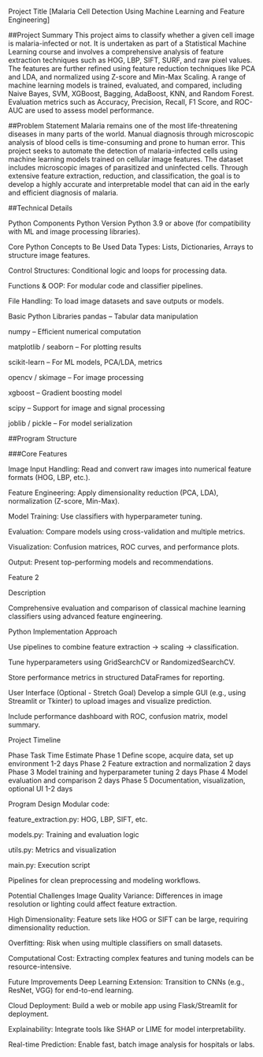 
Project Title
[Malaria Cell Detection Using Machine Learning and Feature Engineering]

##Project Summary
This project aims to classify whether a given cell image is malaria-infected or not. It is undertaken as part of a Statistical Machine Learning course and involves a comprehensive analysis of feature extraction techniques such as HOG, LBP, SIFT, SURF, and raw pixel values. The features are further refined using feature reduction techniques like PCA and LDA, and normalized using Z-score and Min-Max Scaling. A range of machine learning models is trained, evaluated, and compared, including Naive Bayes, SVM, XGBoost, Bagging, AdaBoost, KNN, and Random Forest. Evaluation metrics such as Accuracy, Precision, Recall, F1 Score, and ROC-AUC are used to assess model performance.

##Problem Statement
Malaria remains one of the most life-threatening diseases in many parts of the world. Manual diagnosis through microscopic analysis of blood cells is time-consuming and prone to human error. This project seeks to automate the detection of malaria-infected cells using machine learning models trained on cellular image features. The dataset includes microscopic images of parasitized and uninfected cells. Through extensive feature extraction, reduction, and classification, the goal is to develop a highly accurate and interpretable model that can aid in the early and efficient diagnosis of malaria.

##Technical Details

Python Components
Python Version
Python 3.9 or above (for compatibility with ML and image processing libraries).

Core Python Concepts to Be Used
Data Types: Lists, Dictionaries, Arrays to structure image features.

Control Structures: Conditional logic and loops for processing data.

Functions & OOP: For modular code and classifier pipelines.

File Handling: To load image datasets and save outputs or models.

Basic Python Libraries
pandas – Tabular data manipulation

numpy – Efficient numerical computation

matplotlib / seaborn – For plotting results

scikit-learn – For ML models, PCA/LDA, metrics

opencv / skimage – For image processing

xgboost – Gradient boosting model

scipy – Support for image and signal processing

joblib / pickle – For model serialization

##Program Structure

###Core Features

Image Input Handling: Read and convert raw images into numerical feature formats (HOG, LBP, etc.).

Feature Engineering: Apply dimensionality reduction (PCA, LDA), normalization (Z-score, Min-Max).

Model Training: Use classifiers with hyperparameter tuning.

Evaluation: Compare models using cross-validation and multiple metrics.

Visualization: Confusion matrices, ROC curves, and performance plots.

Output: Present top-performing models and recommendations.

Feature 2

Description

Comprehensive evaluation and comparison of classical machine learning classifiers using advanced feature engineering.

Python Implementation Approach

Use pipelines to combine feature extraction → scaling → classification.

Tune hyperparameters using GridSearchCV or RandomizedSearchCV.

Store performance metrics in structured DataFrames for reporting.

User Interface (Optional - Stretch Goal)
Develop a simple GUI (e.g., using Streamlit or Tkinter) to upload images and visualize prediction.

Include performance dashboard with ROC, confusion matrix, model summary.

Project Timeline

Phase	Task	Time Estimate
Phase 1	Define scope, acquire data, set up environment	1-2 days
Phase 2	Feature extraction and normalization	2 days
Phase 3	Model training and hyperparameter tuning	2 days
Phase 4	Model evaluation and comparison	2 days
Phase 5	Documentation, visualization, optional UI	1-2 days

Program Design
Modular code:

feature_extraction.py: HOG, LBP, SIFT, etc.

models.py: Training and evaluation logic

utils.py: Metrics and visualization

main.py: Execution script

Pipelines for clean preprocessing and modeling workflows.

Potential Challenges
Image Quality Variance: Differences in image resolution or lighting could affect feature extraction.

High Dimensionality: Feature sets like HOG or SIFT can be large, requiring dimensionality reduction.

Overfitting: Risk when using multiple classifiers on small datasets.

Computational Cost: Extracting complex features and tuning models can be resource-intensive.

Future Improvements
Deep Learning Extension: Transition to CNNs (e.g., ResNet, VGG) for end-to-end learning.

Cloud Deployment: Build a web or mobile app using Flask/Streamlit for deployment.

Explainability: Integrate tools like SHAP or LIME for model interpretability.

Real-time Prediction: Enable fast, batch image analysis for hospitals or labs.

